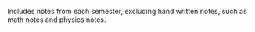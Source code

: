 Includes notes from each semester, excluding hand written notes, such as math notes and physics notes. 
